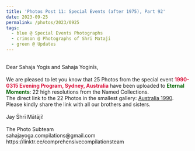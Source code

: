 ```yaml
---
title: 'Photos Post 11: Special Events (after 1975), Part 92'
date: 2023-09-25
permalink: /photos/2023/0925
tags:
  - blue @ Special Events Photographs
  - crimson @ Photographs of Shri Mataji
  - green @ Updates
---
```


<p>
<br>
Dear Sahaja Yogis and Sahaja Yoginīs,<br>
<br>
We are pleased to let you know that 25 Photos from the special event <font color="Crimson"><b>1990-0315 Evening Program, Sydney, Australia</b></font> have been uploaded to <font color="DarkGreen"><b>Eternal Moments</b></font>: 22 high resolutions from the Named Collections.<br>
The direct link to the 22 Photos in the smallest gallery: <a href="https://eternalmoments.smugmug.com/Countries/Australia/1990"> Australia 1990</a>.<br>
Please kindly share the link with all our brothers and sisters.<br>
<br>
Jay Śhrī Mātājī!<br>
<br>
The Photo Subteam<br>
sahajayoga.compilations@gmail.com<br>
https://linktr.ee/comprehensivecompilationsteam<br>
</p>